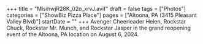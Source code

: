 +++
title = "MisihwjR28K_02o_xrvJ.avif"
draft = false
tags = ["Photos"]
categories = ["ShowBiz Pizza Place"]
pages = ["Altoona, PA (3415 Pleasant Valley Blvd)"]
startDate = ""
+++
Avenger Cheerleader Helen, Rockstar Chuck, Rockstar Mr. Munch, and Rockstar Jasper in the grand reopening event of the Altoona, PA location on August 6, 2024.
